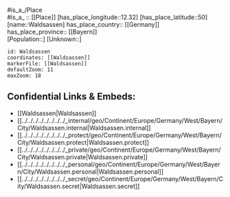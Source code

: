 ﻿---
location: [50,12.32] 
mapzoom: [7,12] 
mapmarker: city 
type: City
tags:
- geo/City


SpocWebEntityId: 35417
isDeleted: false
confidential: public

---
#is_a_/Place  
#is_a_ :: [[Place]] 
[has_place_longitude::12.32] 
[has_place_latitude::50] 
[name::Waldsassen] 
has_place_country:: [[Germany]]  
has_place_province:: [[Bayern]]  
[Population::] 
[Unknown::] 


```leaflet
id: Waldsassen
coordinates: [[Waldsassen]] 
markerFile: [[Waldsassen]] 
defaultZoom: 11 
maxZoom: 18
```


## Confidential Links & Embeds: 
- [[Waldsassen|Waldsassen]]  
- [[../../../../../../../../_internal/geo/Continent/Europe/Germany/West/Bayern/City/Waldsassen.internal|Waldsassen.internal]] 
- [[../../../../../../../../_protect/geo/Continent/Europe/Germany/West/Bayern/City/Waldsassen.protect|Waldsassen.protect]] 
- [[../../../../../../../../_private/geo/Continent/Europe/Germany/West/Bayern/City/Waldsassen.private|Waldsassen.private]] 
- [[../../../../../../../../_personal/geo/Continent/Europe/Germany/West/Bayern/City/Waldsassen.personal|Waldsassen.personal]] 
- [[../../../../../../../../_secret/geo/Continent/Europe/Germany/West/Bayern/City/Waldsassen.secret|Waldsassen.secret]] 
